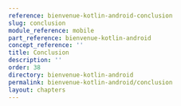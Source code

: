 ```yaml
---
reference: bienvenue-kotlin-android-conclusion
slug: conclusion
module_reference: mobile
part_reference: bienvenue-kotlin-android
concept_reference: ''
title: Conclusion
description: ''
order: 38
directory: bienvenue-kotlin-android
permalink: bienvenue-kotlin-android/conclusion
layout: chapters
---
```

